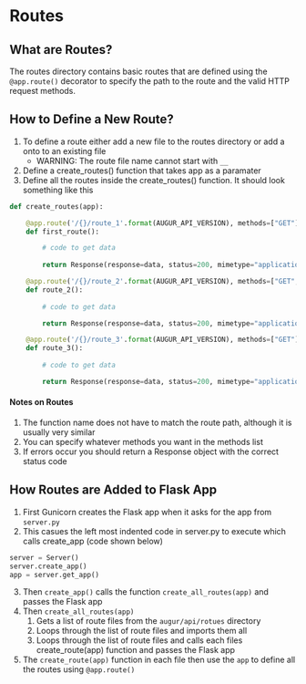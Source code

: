 # Routes

## What are Routes?

The routes directory contains basic routes that are defined using the `@app.route()` decorator to specify the path to the route and the valid HTTP request methods. 

## How to Define a New Route?

1. To define a route either add a new file to the routes directory or add a onto to an existing file
    - WARNING: The route file name cannot start with `__`
2. Define a create_routes() function that takes app as a paramater
3. Define all the routes inside the create_routes() function. It should look something like this
```python
def create_routes(app):

    @app.route('/{}/route_1'.format(AUGUR_API_VERSION), methods=["GET"])
    def first_route():

        # code to get data
       
        return Response(response=data, status=200, mimetype="application/json")

    @app.route('/{}/route_2'.format(AUGUR_API_VERSION), methods=["GET", "POST"])
    def route_2():
        
        # code to get data

        return Response(response=data, status=200, mimetype="application/json")

    @app.route('/{}/route_3'.format(AUGUR_API_VERSION), methods=["GET"])
    def route_3():
        
        # code to get data

        return Response(response=data, status=200, mimetype="application/json")
```

#### Notes on Routes
1. The function name does not have to match the route path, although it is usually very similar
2. You can specify whatever methods you want in the methods list
3. If errors occur you should return a Response object with the correct status code


## How Routes are Added to Flask App

1. First Gunicorn creates the Flask app when it asks for the app from `server.py`
2. This casues the left most indented code in server.py to execute which calls create_app (code shown below) 
```python
server = Server()
server.create_app()
app = server.get_app()
```
3. Then `create_app()` calls the function `create_all_routes(app)` and passes the Flask app
4. Then `create_all_routes(app)`
    1. Gets a list of route files from the `augur/api/rotues` directory
    2. Loops through the list of route files and imports them all
    3. Loops through the list of route files and calls each files create_route(app) function and passes the Flask app
5. The `create_route(app)` function in each file then use the `app` to define all the routes using `@app.route()`
